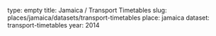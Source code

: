 type: empty
title: Jamaica / Transport Timetables
slug: places/jamaica/datasets/transport-timetables
place: jamaica
dataset: transport-timetables
year: 2014
